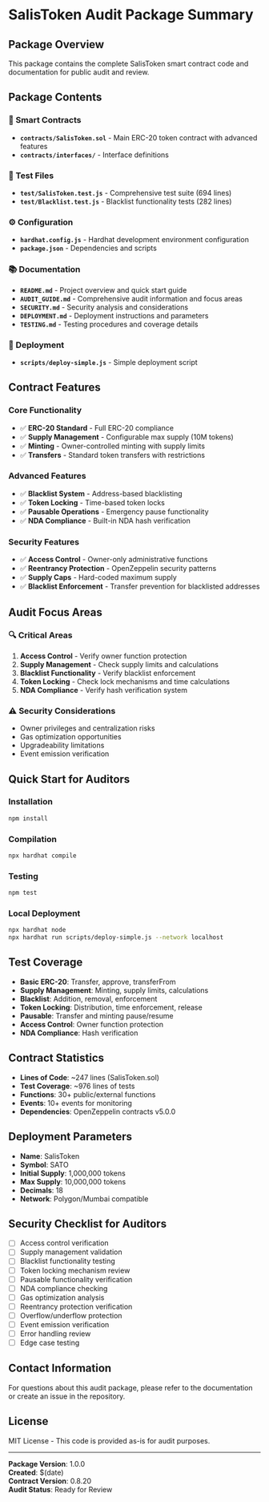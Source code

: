 # SalisToken Audit Package Summary

## Package Overview
This package contains the complete SalisToken smart contract code and documentation for public audit and review.

## Package Contents

### 📄 Smart Contracts
- **`contracts/SalisToken.sol`** - Main ERC-20 token contract with advanced features
- **`contracts/interfaces/`** - Interface definitions

### 🧪 Test Files
- **`test/SalisToken.test.js`** - Comprehensive test suite (694 lines)
- **`test/Blacklist.test.js`** - Blacklist functionality tests (282 lines)

### ⚙️ Configuration
- **`hardhat.config.js`** - Hardhat development environment configuration
- **`package.json`** - Dependencies and scripts

### 📚 Documentation
- **`README.md`** - Project overview and quick start guide
- **`AUDIT_GUIDE.md`** - Comprehensive audit information and focus areas
- **`SECURITY.md`** - Security analysis and considerations
- **`DEPLOYMENT.md`** - Deployment instructions and parameters
- **`TESTING.md`** - Testing procedures and coverage details

### 🚀 Deployment
- **`scripts/deploy-simple.js`** - Simple deployment script

## Contract Features

### Core Functionality
- ✅ **ERC-20 Standard** - Full ERC-20 compliance
- ✅ **Supply Management** - Configurable max supply (10M tokens)
- ✅ **Minting** - Owner-controlled minting with supply limits
- ✅ **Transfers** - Standard token transfers with restrictions

### Advanced Features
- ✅ **Blacklist System** - Address-based blacklisting
- ✅ **Token Locking** - Time-based token locks
- ✅ **Pausable Operations** - Emergency pause functionality
- ✅ **NDA Compliance** - Built-in NDA hash verification

### Security Features
- ✅ **Access Control** - Owner-only administrative functions
- ✅ **Reentrancy Protection** - OpenZeppelin security patterns
- ✅ **Supply Caps** - Hard-coded maximum supply
- ✅ **Blacklist Enforcement** - Transfer prevention for blacklisted addresses

## Audit Focus Areas

### 🔍 Critical Areas
1. **Access Control** - Verify owner function protection
2. **Supply Management** - Check supply limits and calculations
3. **Blacklist Functionality** - Verify blacklist enforcement
4. **Token Locking** - Check lock mechanisms and time calculations
5. **NDA Compliance** - Verify hash verification system

### ⚠️ Security Considerations
- Owner privileges and centralization risks
- Gas optimization opportunities
- Upgradeability limitations
- Event emission verification

## Quick Start for Auditors

### Installation
```bash
npm install
```

### Compilation
```bash
npx hardhat compile
```

### Testing
```bash
npm test
```

### Local Deployment
```bash
npx hardhat node
npx hardhat run scripts/deploy-simple.js --network localhost
```

## Test Coverage
- **Basic ERC-20**: Transfer, approve, transferFrom
- **Supply Management**: Minting, supply limits, calculations
- **Blacklist**: Addition, removal, enforcement
- **Token Locking**: Distribution, time enforcement, release
- **Pausable**: Transfer and minting pause/resume
- **Access Control**: Owner function protection
- **NDA Compliance**: Hash verification

## Contract Statistics
- **Lines of Code**: ~247 lines (SalisToken.sol)
- **Test Coverage**: ~976 lines of tests
- **Functions**: 30+ public/external functions
- **Events**: 10+ events for monitoring
- **Dependencies**: OpenZeppelin contracts v5.0.0

## Deployment Parameters
- **Name**: SalisToken
- **Symbol**: SATO
- **Initial Supply**: 1,000,000 tokens
- **Max Supply**: 10,000,000 tokens
- **Decimals**: 18
- **Network**: Polygon/Mumbai compatible

## Security Checklist for Auditors
- [ ] Access control verification
- [ ] Supply management validation
- [ ] Blacklist functionality testing
- [ ] Token locking mechanism review
- [ ] Pausable functionality verification
- [ ] NDA compliance checking
- [ ] Gas optimization analysis
- [ ] Reentrancy protection verification
- [ ] Overflow/underflow protection
- [ ] Event emission verification
- [ ] Error handling review
- [ ] Edge case testing

## Contact Information
For questions about this audit package, please refer to the documentation or create an issue in the repository.

## License
MIT License - This code is provided as-is for audit purposes.

---

**Package Version**: 1.0.0  
**Created**: $(date)  
**Contract Version**: 0.8.20  
**Audit Status**: Ready for Review
